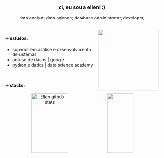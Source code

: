 <h3 align="center"> oi, eu sou a ellen! :) </h3>
<p align="center"> data analyst; data science; database administrator; developer; </p>

<br>

<img align="right" width="200px" src="https://i.pinimg.com/736x/21/1d/7c/211d7caf39a8bbaa0e4804f453bb87fd.jpg"/>
<div align="left">
    <h4> ➝ estudos: </h4>
        <ul>
            <li> superior em análise e desenvolvimento de sistemas </li>
            <li> análise de dados | google </li>
            <li> python e dados | data science academy </li>
        </ul>
</div>

<br>

<h4> ➝ stacks: </h4>
    <div align="center">  
        <img width="49%" height="195px" src="https://github-readme-stats.vercel.app/api?username=ellensteixeira&show_icons=true&count_private=true&hide_border=true&title_color=f0ebd8&icon_color=3e5c76&text_color=f0ebd8&bg_color=0d1117" alt="Ellen github stats" /> 
        <img width="41%" height="195px" src="https://github-readme-stats.vercel.app/api/top-langs/?username=ellensteixeira&layout=compact&hide_border=true&title_color=f0ebd8&text_color=f0ebd8&bg_color=0d1117" />
    </div>
